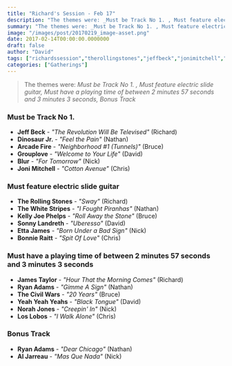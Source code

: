 ```yaml
---
title: "Richard's Session - Feb 17"
description: "The themes were: _Must be Track No 1. , Must feature electric slide guitar, Must have a playing time of between 2 minutes 57 seconds and 3 minutes 3 seconds, Bonus Track_"
summary: "The themes were: _Must be Track No 1. , Must feature electric slide guitar, Must have a playing time of between 2 minutes 57 seconds and 3 minutes 3 seconds, Bonus Track_"
image: "/images/post/20170219_image-asset.png"
date: 2017-02-14T00:00:00.0000000
draft: false
author: "David"
tags: ["richardssession","therollingstones","jeffbeck","jonimitchell","ryanadams","ryanadams","jamestaylor","ettajames","bonnieraitt","kellyjoephelps","blur","loslobos","arcadefire","norahjones","yeahyeahyeahs","grouplove","aljarreau","dinosaurjr","thewhitestripes","thecivilwars","sonnylandreth"]
categories: ["Gatherings"]
---
```

> The themes were: _Must be Track No 1. , Must feature electric slide guitar, Must have a playing time of between 2 minutes 57 seconds and 3 minutes 3 seconds, Bonus Track_
### Must be Track No 1. 
- **Jeff Beck** - _"The Revolution Will Be Televised"_ (Richard)
- **Dinosaur Jr.** - _"Feel the Pain"_ (Nathan)
- **Arcade Fire** - _"Neighborhood #1 (Tunnels)"_ (Bruce)
- **Grouplove** - _"Welcome to Your Life"_ (David)
- **Blur** - _"For Tomorrow"_ (Nick)
- **Joni Mitchell** - _"Cotton Avenue"_ (Chris)
### Must feature electric slide guitar
- **The Rolling Stones** - _"Sway"_ (Richard)
- **The White Stripes** - _"I Fought Piranhas"_ (Nathan)
- **Kelly Joe Phelps** - _"Roll Away the Stone"_ (Bruce)
- **Sonny Landreth** - _"Uberesso"_ (David)
- **Etta James** - _"Born Under a Bad Sign"_ (Nick)
- **Bonnie Raitt** - _"Spit Of Love"_ (Chris)
### Must have a playing time of between 2 minutes 57 seconds and 3 minutes 3 seconds
- **James Taylor** - _"Hour That the Morning Comes"_ (Richard)
- **Ryan Adams** - _"Gimme A Sign"_ (Nathan)
- **The Civil Wars** - _"20 Years"_ (Bruce)
- **Yeah Yeah Yeahs** - _"Black Tongue"_ (David)
- **Norah Jones** - _"Creepin' In"_ (Nick)
- **Los Lobos** - _"I Walk Alone"_ (Chris)
### Bonus Track
- **Ryan Adams** - _"Dear Chicago"_ (Nathan)
- **Al Jarreau** - _"Mas Que Nada"_ (Nick)
